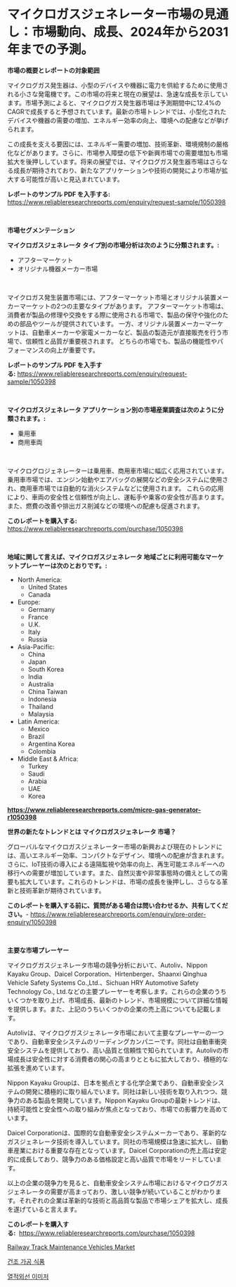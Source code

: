 <p><h1>マイクロガスジェネレーター市場の見通し：市場動向、成長、2024年から2031年までの予測。</h1></p><p><strong>市場の概要とレポートの対象範囲</strong></p>
<p><p>マイクログガス発生器は、小型のデバイスや機器に電力を供給するために使用される小さな発電機です。この市場の将来と現在の展望は、急速な成長を示しています。市場予測によると、マイクログガス発生器市場は予測期間中に12.4%のCAGRで成長すると予想されています。最新の市場トレンドでは、小型化されたデバイスや機器の需要の増加、エネルギー効率の向上、環境への配慮などが挙げられます。</p><p>この成長を支える要因には、エネルギー需要の増加、技術革新、環境規制の厳格化などがあります。さらに、市場参入障壁の低下や新興市場での需要増加も市場拡大を後押ししています。将来の展望では、マイクログガス発生器市場はさらなる成長が期待されており、新たなアプリケーションや技術の開発により市場が拡大する可能性が高いと見込まれています。</p></p>
<p><strong>レポートのサンプル PDF を入手する:</strong> <a href="https://www.reliableresearchreports.com/enquiry/request-sample/1050398">https://www.reliableresearchreports.com/enquiry/request-sample/1050398</a></p>
<p>&nbsp;</p>
<p><strong>市場セグメンテーション</strong></p>
<p><strong>マイクロガスジェネレータ タイプ別の市場分析は次のように分類されます。:</strong></p>
<p><ul><li>アフターマーケット</li><li>オリジナル機器メーカー市場</li></ul></p>
<p>&nbsp;</p>
<p><p>マイクロガス発生装置市場には、アフターマーケット市場とオリジナル装置メーカーマーケットの2つの主要なタイプがあります。 アフターマーケット市場は、消費者が製品の修理や交換をする際に使用される市場で、製品の保守や強化のための部品やツールが提供されています。 一方、オリジナル装置メーカーマーケットは、自動車メーカーや家電メーカーなど、製品の製造元が直接販売を行う市場で、信頼性と品質が重要視されます。 どちらの市場でも、製品の機能性やパフォーマンスの向上が重要です。</p></p>
<p><strong>レポートのサンプル PDF を入手する:</strong>&nbsp;<a href="https://www.reliableresearchreports.com/enquiry/request-sample/1050398">https://www.reliableresearchreports.com/enquiry/request-sample/1050398</a></p>
<p>&nbsp;</p>
<p><strong> マイクロガスジェネレータ アプリケーション別の市場産業調査は次のように分類されます。:</strong></p>
<p><ul><li>乗用車</li><li>商用車両</li></ul></p>
<p>&nbsp;</p>
<p><p>マイクログロジェネレーターは乗用車、商用車市場に幅広く応用されています。 乗用車市場では、エンジン始動やエアバッグの展開などの安全システムに使用され、商用車市場では自動的な消火システムなどに使用されます。 これらの応用により、車両の安全性と信頼性が向上し、運転手や乗客の安全性が高まります。また、燃費の改善や排出ガス削減などの環境への配慮も促進されます。</p></p>
<p><strong>このレポートを購入する:</strong>&nbsp; <a href="https://www.reliableresearchreports.com/purchase/1050398">https://www.reliableresearchreports.com/purchase/1050398</a></p>
<p>&nbsp;</p>
<p><strong>地域に関して言えば、マイクロガスジェネレータ 地域ごとに利用可能なマーケットプレーヤーは次のとおりです。:</strong></p>
<p><ul>
    <li>
        North America:
        <ul>
            <li>United States</li>
            <li>Canada</li>
        </ul>
    </li>
    <li>
        Europe:
        <ul>
            <li>Germany</li>
            <li>France</li>
            <li>U.K.</li>
            <li>Italy</li>
            <li>Russia</li>
        </ul>
    </li>
    <li>
        Asia-Pacific:
        <ul>
            <li>China</li>
            <li>Japan</li>
            <li>South Korea</li>
            <li>India</li>
            <li>Australia</li>
            <li>China Taiwan</li>
            <li>Indonesia</li>
            <li>Thailand</li>
            <li>Malaysia</li>
        </ul>
    </li>
    <li>
        Latin America:
        <ul>
            <li>Mexico</li>
            <li>Brazil</li>
            <li>Argentina Korea</li>
            <li>Colombia</li>
        </ul>
    </li>
    <li>
        Middle East & Africa:
        <ul>
            <li>Turkey</li>
            <li>Saudi</li>
            <li>Arabia</li>
            <li>UAE</li>
            <li>Korea</li>
        </ul>
    </li>
    </ul></p>
<p><strong><a href="https://www.reliableresearchreports.com/micro-gas-generator-r1050398">https://www.reliableresearchreports.com/micro-gas-generator-r1050398</a></strong>&nbsp;</p>
<p><strong>世界の新たなトレンドとは マイクロガスジェネレータ 市場？</strong></p>
<p><p>グローバルなマイクロガスジェネレーター市場の新興および現在のトレンドには、高いエネルギー効率、コンパクトなデザイン、環境への配慮が含まれます。さらに、IoT技術の導入による遠隔監視や効率の向上、再生可能エネルギーへの移行への需要が増加しています。また、自然災害や非常事態時の備えとしての需要も拡大しています。これらのトレンドは、市場の成長を後押しし、さらなる革新と技術革新が期待されています。</p></p>
<p><strong>このレポートを購入する前に、質問がある場合は問い合わせるか、共有してください。</strong>- <a href="https://www.reliableresearchreports.com/enquiry/pre-order-enquiry/1050398">https://www.reliableresearchreports.com/enquiry/pre-order-enquiry/1050398</a></p>
<p>&nbsp;</p>
<p><strong>主要な市場プレーヤー</strong></p>
<p><p>マイクログガスジェネレータ市場の競争分析において、Autoliv、Nippon Kayaku Group、Daicel Corporation、Hirtenberger、Shaanxi Qinghua Vehicle Safety Systems Co.,Ltd.、Sichuan HRY Automotive Safety Technology Co., Ltd.などの主要プレーヤーを考察します。これらの企業のうちいくつかを取り上げ、市場成長、最新のトレンド、市場規模について詳細な情報を提供します。また、上記のうちいくつかの企業の売上高についても記載します。</p><p>Autolivは、マイクログガスジェネレータ市場において主要なプレーヤーの一つであり、自動車安全システムのリーディングカンパニーです。同社は自動車衝突安全システムを提供しており、高い品質と信頼性で知られています。Autolivの市場成長は安全性に対する消費者の関心の高まりとともに拡大しており、積極的な拡張を進めています。</p><p>Nippon Kayaku Groupは、日本を拠点とする化学企業であり、自動車安全システムの開発に積極的に取り組んでいます。同社は新しい技術を取り入れつつ、競争力のある製品を開発しています。Nippon Kayaku Groupの最新トレンドは、持続可能性と安全性への取り組みが焦点となっており、市場での影響力を高めています。</p><p>Daicel Corporationは、国際的な自動車安全システムメーカーであり、革新的なガスジェネレータ技術を導入しています。同社の市場規模は急速に拡大し、自動車産業における重要な存在となっています。Daicel Corporationの売上高は安定的に成長しており、競争力のある価格設定と高い品質で市場をリードしています。</p><p>以上の企業の競争力を見ると、自動車安全システム市場におけるマイクログガスジェネレータの需要が高まっており、激しい競争が続いていることがわかります。それぞれの企業は革新的な技術と高品質な製品で市場シェアを拡大し、成長を遂げていると言えます。</p></p>
<p><strong>このレポートを購入する:</strong>&nbsp;&nbsp;<a href="https://www.reliableresearchreports.com/purchase/1050398">https://www.reliableresearchreports.com/purchase/1050398</a></p>
<p><p><a href="https://github.com/Whitneyboyettebo9kiw7yr13/Market-Research-Report-List-2/blob/main/railway-track-maintenance-vehicles-market.md">Railway Track Maintenance Vehicles Market</a></p><p><a href="https://github.com/Elenrrera7685/Market-Research-Report-List-1/blob/main/984164827183.md">건조 가공 식품</a></p><p><a href="https://github.com/sammyUltyylrich9067856/Market-Research-Report-List-1/blob/main/418449127235.md">열적외선 이미저</a></p></p>